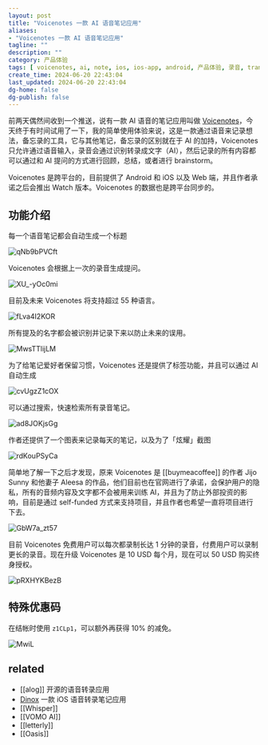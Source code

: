 ```yaml
---
layout: post
title: "Voicenotes 一款 AI 语音笔记应用"
aliases:
- "Voicenotes 一款 AI 语音笔记应用"
tagline: ""
description: ""
category: 产品体验
tags: [ voicenotes, ai, note, ios, ios-app, android, 产品体验, 录音, transcript, 转文字, ]
create_time: 2024-06-20 22:43:04
last_updated: 2024-06-20 22:43:04
dg-home: false
dg-publish: false
---
```


前两天偶然间收到一个推送，说有一款 AI 语音的笔记应用叫做 [Voicenotes](https://voicenotes.com/)，今天终于有时间试用了一下，我的简单使用体验来说，这是一款通过语音来记录想法，备忘录的工具，它与其他笔记，备忘录的区别就在于 AI 的加持，Voicenotes 只允许通过语音输入，录音会通过识别转录成文字（AI），然后记录的所有内容都可以通过和 AI 提问的方式进行回顾，总结，或者进行 brainstorm。

Voicenotes 是跨平台的，目前提供了 Android 和 iOS 以及 Web 端，并且作者承诺之后会推出 Watch 版本。Voicenotes 的数据也是跨平台同步的。

## 功能介绍

每一个语音笔记都会自动生成一个标题

![qNb9bPVCft](https://pic.einverne.info/images/qNb9bPVCft.png)

Voicenotes 会根据上一次的录音生成提问。

![XU_-yOc0mi](https://pic.einverne.info/images/XU_-yOc0mi.png)

目前及未来 Voicenotes 将支持超过 55 种语言。

![fLva4I2KOR](https://pic.einverne.info/images/fLva4I2KOR.png)

所有提及的名字都会被识别并记录下来以防止未来的误用。

![MwsTTlijLM](https://pic.einverne.info/images/MwsTTlijLM.png)

为了给笔记爱好者保留习惯，Voicenotes 还是提供了标签功能，并且可以通过 AI 自动生成

![cvUgzZ1cOX](https://pic.einverne.info/images/cvUgzZ1cOX.png)

可以通过搜索，快速检索所有录音笔记。

![ad8JOKjsGg](https://pic.einverne.info/images/ad8JOKjsGg.png)

作者还提供了一个图表来记录每天的笔记，以及为了「炫耀」截图

![rdKouPSyCa](https://pic.einverne.info/images/rdKouPSyCa.png)

简单地了解一下之后才发现，原来 Voicenotes 是 [[buymeacoffee]] 的作者 Jijo Sunny 和他妻子 Aleesa 的作品，他们目前也在官网进行了承诺，会保护用户的隐私，所有的音频内容及文字都不会被用来训练 AI，并且为了防止外部投资的影响，目前是通过 self-funded 方式来支持项目，并且作者也希望一直将项目进行下去。

![GbW7a_zt57](https://pic.einverne.info/images/GbW7a_zt57.png)

目前 Voicenotes 免费用户可以每次都录制长达 1 分钟的录音，付费用户可以录制更长的录音。现在升级 Voicenotes 是 10 USD 每个月，现在可以 50 USD 购买终身授权。

![pRXHYKBezB](https://pic.einverne.info/images/pRXHYKBezB.png)


## 特殊优惠码
在结帐时使用 `z1CLp1`，可以额外再获得 10% 的减免。

![MwiL](https://photo.einverne.info/images/2024/07/19/MwiL.png)

## related

- [[alog]] 开源的语音转录应用
- [Dinox](https://apps.apple.com/cn/app/dinox/id6502698921) 一款 iOS 语音转录笔记应用
- [[Whisper]]
- [[VOMO AI]]
- [[letterly]]
- [[Oasis]]

